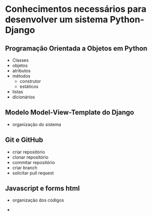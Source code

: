 # Conhecimentos necessários para desenvolver um sistema Python-Django

## Programação Orientada a Objetos em Python
  - Classes
  - objetos
  - atributos
  - métodos
    - construtor
    - estáticos
  - listas
  - dicionários

## Modelo Model-View-Template do Django
  - organização do sistema

## Git e GitHub
  - criar repositório
  - clonar repositório
  - commitar repositório
  - criar branch
  - solicitar pull request

## Javascript e forms html
  - organização dos códigos

  - 
